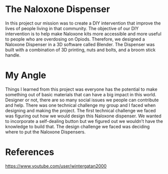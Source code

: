 # The Naloxone Dispenser 
In this project our mission was to create a DIY intervention that improve the lives of people living in that community. The objective of our DIY intervention is to help make Naloxone kits more accessible and more useful to people who are overdosing on Opiods. Therefore, we designed a Naloxone Dispenser in a 3D software called Blender. The Dispenser was built with a combination of 3D printing, nuts and bolts, and a broom stick handle. 

# My Angle 
Things I learned from this project was everyone has the potential to make something out of basic materials that can have a big impact in this world. Designer or not, there are so many social issues we people can contribute and help. There was one technical challenge my group and I faced when designing and making the project. The first technical challenge we faced was figuring out how we would design this Naloxone dispenser. We wanted to incorporate a self-dealing button but we figured out we wouldn’t have the knowledge to build that. The design challenge we faced was deciding where to put the Naloxone Dispensers. 



# References 
https://www.youtube.com/user/wintergatan2000